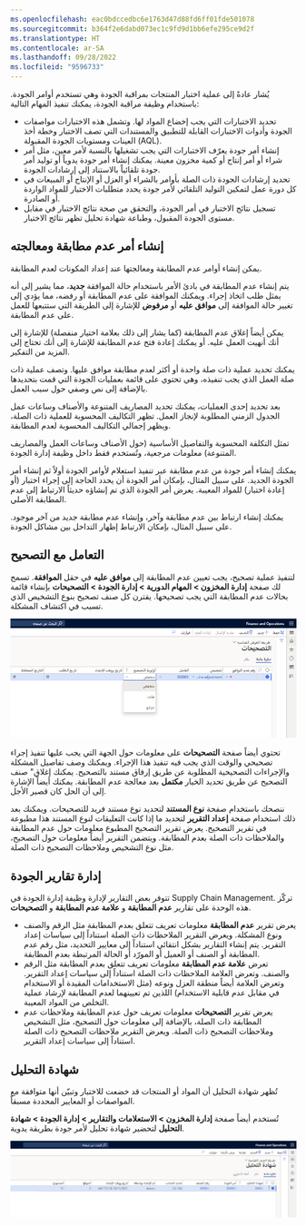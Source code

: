 ```yaml
---
ms.openlocfilehash: eac0bdccedbc6e1763d47d88fd6ff01fde501078
ms.sourcegitcommit: b364f2e6dabd073ec1c9fd9d1bb6efe295ce9d2f
ms.translationtype: HT
ms.contentlocale: ar-SA
ms.lasthandoff: 09/28/2022
ms.locfileid: "9596733"
---
```

يُشار عادةً إلى عملية اختبار المنتجات بمراقبة الجودة وهي تستخدم أوامر الجودة. باستخدام وظيفة مراقبة الجودة، يمكنك تنفيذ المهام التالية:

-   تحديد الاختبارات التي يجب إخضاع المواد لها. وتشمل هذه الاختبارات مواصفات الجودة وأدوات الاختبارات القابلة للتطبيق والمستندات التي تصف الاختبار وخطة أخذ العينات ومستويات الجودة المقبولة (AQL).
-   إنشاء أمر جودة يعرّف الاختبارات التي يجب تشغيلها بالنسبة لأمر معين، مثل أمر شراء أو أمر إنتاج أو كمية مخزون معينة. يمكنك إنشاء أمر جودة يدوياً أو توليد أمر جودة تلقائياً بالاستناد إلى إرشادات الجودة.
-   تحديد إرشادات الجودة ذات الصلة بأوامر بالشراء أو العزل أو الإنتاج أو المبيعات في كل دورة عمل لتمكين التوليد التلقائي لأمر جودة يحدد متطلبات الاختبار للمواد الواردة أو الصادرة.
-   تسجيل نتائج الاختبار في أمر الجودة، والتحقق من صحة نتائج الاختبار في مقابل مستوى الجودة المقبول، وطباعة شهادة تحليل تظهر نتائج الاختبار.

## <a name="create-and-process-a-nonconformance-order"></a>إنشاء أمر عدم مطابقة ومعالجته 

يمكن إنشاء أوامر عدم المطابقة ومعالجتها عند إعداد المكونات لعدم المطابقة.

يتم إنشاء عدم المطابقة في بادئ الأمر باستخدام حالة الموافقة **جديد**، مما يشير إلى أنه يمثل طلب اتخاذ إجراء. ويمكنك الموافقة على عدم المطابقة أو رفضه، مما يؤدي إلى تغيير حالة الموافقة إلى **موافق عليه** أو **مرفوض** للإشارة إلى الطريقة التي ستتبعها للعمل على عدم المطابقة.

يمكن أيضاً إغلاق عدم المطابقة (كما يشار إلى ذلك بعلامة اختيار منفصلة) للإشارة إلى أنك أنهيت العمل عليه. أو يمكنك إعادة فتح عدم المطابقة للإشارة إلى أنك تحتاج إلى المزيد من التفكير.

يمكنك تحديد عملية ذات صلة واحدة أو أكثر لعدم مطابقة موافق عليها. وتصف عملية ذات صلة العمل الذي يجب تنفيذه، وهي تحتوي على قائمة بعمليات الجودة التي قمت بتحديدها بالإضافة إلى نص وصفي حول سبب العمل.‬

بعد تحديد إحدى العمليات، يمكنك تحديد المصاريف المتنوعة والأصناف وساعات عمل الجدول الزمني المطلوبة لإنجاز العمل.
تظهر التكاليف المحسوبة للعملية ذات الصلة، ويظهر إجمالي التكاليف المحسوبة لعدم المطابقة.

تمثل التكلفة المحسوبة والتفاصيل الأساسية (حول الأصناف وساعات العمل والمصاريف المتنوعة) معلومات مرجعية، وتُستخدم فقط داخل وظيفة إدارة الجودة.

يمكنك إنشاء أمر جودة من عدم مطابقة عبر تنفيذ استعلام لأوامر الجودة أولاً ثم إنشاء أمر الجودة الجديد.
على سبيل المثال، بإمكان أمر الجودة أن يحدد الحاجة إلى إجراء اختبار (أو إعادة اختبار) للمواد المعيبة. يعرض أمر الجودة الذي تم إنشاؤه حديثاً الارتباط إلى عدم المطابقة الأصلي.

يمكنك إنشاء ارتباط بين عدم مطابقة وآخر، وإنشاء عدم مطابقة جديد من آخر موجود. على سبيل المثال، بإمكان الارتباط إظهار التداخل بين مشاكل الجودة.

## <a name="correction-handling"></a>التعامل مع التصحيح 

لتنفيذ عملية تصحيح، يجب تعيين عدم المطابقة إلى **موافق عليه** في حقل **الموافقة**. تسمح لك صفحة **إدارة المخزون > المهام الدورية > إدارة الجودة > التصحيحات** بإنشاء قائمة بحالات عدم المطابقة التي يجب تصحيحها. يقترن كل صنف تصحيح بنوع التشخيص الذي تسبب في اكتشاف المشكلة.

[ ![لقطة شاشة لصفحة تصحيحات التمويل والعمليات.](../media/corrections-1.png) ](../media/corrections-1.png#lightbox)

تحتوي أيضاً صفحة **التصحيحات‬‏‫‏‎** على معلومات حول الجهة التي يجب عليها تنفيذ إجراء تصحيحي والوقت الذي يجب فيه تنفيذ هذا الإجراء. ويمكنك وصف تفاصيل المشكلة والإجراءات التصحيحية المطلوبة عن طريق إرفاق مستند بالتصحيح.‬ يمكنك إغلاق" صنف التصحيح عن طريق تحديد الخيار **مكتمل** بعد معالجة عدم المطابقة. يمكنك أيضاً الإشارة إلى أن الحل كان قصير الأجل.

ننصحك باستخدام صفحة **نوع المستند** لتحديد نوع مستند فريد للتصحيحات. ويمكنك بعد ذلك استخدام صفحة **إعداد التقرير** لتحديد ما إذا كانت التعليقات لنوع المستند هذا مطبوعة في تقرير التصحيح. يعرض تقرير التصحيح المطبوع معلومات حول عدم المطابقة والملاحظات ذات الصلة بعدم المطابقة. ويتضمن التقرير أيضاً معلومات حول التصحيح، مثل نوع التشخيص وملاحظات التصحيح ذات الصلة.

## <a name="manage-quality-reports"></a>إدارة تقارير الجودة 

تتوفر بعض التقارير لإدارة وظيفة إدارة الجودة في Supply Chain Management. تركّز هذه الوحدة على تقارير **عدم المطابقة** و **علامة عدم المطابقة** و **التصحيحات**.

-   يعرض تقرير **عدم المطابقة** معلومات تعريف تتعلق بعدم المطابقة مثل الرقم والصنف ونوع المشكلة. ويعرض التقرير الملاحظات ذات الصلة استناداً إلى سياسات إعداد التقرير. يتم إنشاء التقارير بشكل انتقائي استناداً إلى معايير التحديد، مثل رقم عدم المطابقة أو الصنف أو العميل أو المورّد أو الحالة المرتبطة بعدم المطابقة.
-   تعرض **علامة عدم المطابقة** معلومات تعريف تتعلق بعدم المطابقة مثل الرقم والصنف. وتعرض العلامة الملاحظات ذات الصلة استناداً إلى سياسات إعداد التقرير. وتعرض العلامة أيضاً منطقة العزل ونوعه (مثل الاستخدامات المقيدة أو الاستخدام في مقابل عدم قابلية الاستخدام) اللذين تم تعيينهما لعدم المطابقة لإرشاد عملية التخلص من المواد المعيبة.
-   يعرض تقرير **التصحيحات** معلومات تعريف حول عدم المطابقة وملاحظات عدم المطابقة ذات الصلة، بالإضافة إلى معلومات حول التصحيح، مثل التشخيص وملاحظات التصحيح ذات الصلة. ويعرض التقرير ملاحظات التصحيح ذات الصلة استناداً إلى سياسات إعداد التقرير.

## <a name="certificate-of-analysis"></a>شهادة التحليل 

تُظهر شهادة التحليل أن المواد أو المنتجات قد خضعت للاختبار وتبيّن أنها متوافقة مع المواصفات أو المعايير المحددة مسبقاً.

تُستخدم أيضاً صفحة **إدارة المخزون > الاستعلامات والتقارير > إدارة الجودة > شهادة التحليل** لتحضير شهادة تحليل لأمر جودة بطريقة يدوية.

[ ![لقطة شاشة لصفحة شهادة التحليل.](../media/certificate-of-analysis.png) ](../media/certificate-of-analysis.png#lightbox) 
